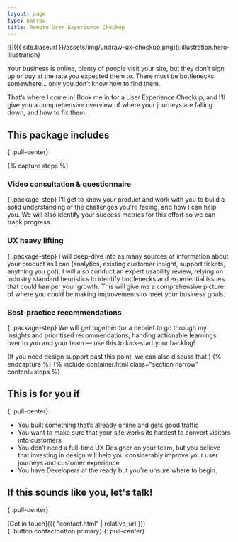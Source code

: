 ```yaml
---
layout: page
type: narrow
title: Remote User Experience Checkup
---
```


![]({{ site.baseurl }}/assets/img/undraw-ux-checkup.png){:.illustration.hero-illustration}

Your business is online, plenty of people visit your site, but they don’t sign up or buy at the rate you expected them to. There must be bottlenecks somewhere... only you don’t know how to find them.

That’s where I come in! Book me in for a User Experience Checkup, and I’ll give you a comprehensive overview of where your journeys are falling down, and how to fix them. 

## This package includes
{:.pull-center}

{% capture steps %}
### Video consultation &amp; questionnaire
{:.package-step}
I'll get to know your product and work with you to build a solid understanding of the challenges you're facing, and how I can help you. We will also identify your success metrics for this effort so we can track progress.

### UX heavy lifting
{:.package-step}
I will deep-dive into as many sources of information about your product as I can (analytics, existing customer insight, support tickets, anything you got). I will also conduct an expert usability review, relying on industry standard heuristics to identify bottlenecks and experiential issues that could hamper your growth. This will give me a comprehensive picture of where you could be making improvements to meet your business goals.

### Best-practice recommendations
{:.package-step}
We will get together for a debrief to go through my insights and prioritised recommendations, handing actionable learnings over to you and your team &mdash; use this to kick-start your backlog! 

(If you need design support past this point, we can also discuss that.)
{% endcapture %}
{% include container.html class="section narrow" content=steps %}


## This is for you if
{:.pull-center}

- You built something that’s already online and gets good traffic
- You want to make sure that your site works its hardest to convert visitors into customers
- You don’t need a full-time UX Designer on your team, but you believe that investing in design will help you considerably improve your user journeys and customer experience
- You have Developers at the ready but you're unsure where to begin.

## If this sounds like you, let's talk!
{:.pull-center}

[Get in touch]({{ "contact.html" | relative_url }}){:.button.contactbutton.primary}
{:.pull-center}